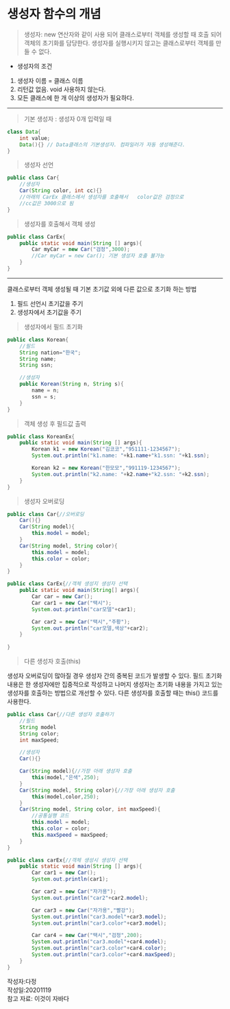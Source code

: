 # 생성자 함수의 개념  

> 생성자: new 연산자와 같이 사용 되어 클래스로부터 객체를 생성할 때 호출 되어 객체의 초기화를 담당한다. 생성자를 실행시키지 않고는 클래스로부터 객체를 만들 수 없다. 


* 생성자의 조건
1. 생성자 이름 = 클래스 이름
2. 리턴값 없음. void 사용하지 않는다.
3. 모든 클래스에 한 개 이상의 생성자가 필요하다.
---

> 기본 생성자 : 생성자 0개 입력일 때
```java
class Data{
    int value;
    Data(){} // Data클래스의 기본생성자. 컴파일러가 자동 생성해준다.
} 
```

> 생성자 선언 
```java
public class Car{
    //생성자
    Car(String color, int cc){} 
    //아래의 CarEx 클래스에서 생성자를 호출해서   color값은 검정으로
    //cc값은 3000으로 됨
}
```
> 생성자를 호출해서 객체 생성
```java
public class CarEx{
    public static void main(String [] args){
        Car myCar = new Car("검정",3000);
        //Car myCar = new Car(); 기본 생성자 호출 불가능
    }
}
```
---
클래스로부터 객체 생성될 때 기본 초기값 외에 다른 값으로 초기화 하는 방법
1. 필드 선언시 초기값을 주기  
2. 생성자에서 초기값을 주기

> 생성자에서 필드 초기화
```java
public class Korean{
    //필드
    String nation="한국";
    String name;
    String ssn;

    //생성자
    public Korean(String n, String s){
        name = n;
        ssn = s;
    }
}
```
> 객체 생성 후 필드값 출력
```java
public class KoreanEx{
    public static void main(String [] args){
        Korean k1 = new Korean("김코코","951111-1234567");
        System.out.println("k1.name: "+k1.name+"k1.ssn: "+k1.ssn);

        Korean k2 = new Korean("한모모","991119-1234567");
        System.out.println("k2.name: "+k2.name+"k2.ssn: "+k2.ssn);
    }
}
```

> 생성자 오버로딩
```java
public class Car{//오버로딩
    Car(){}
    Car(String model){
        this.model = model;
    }
    Car(String model, String color){
        this.model = model;
        this.color = color;
    }
}

public class CarEx{//객체 생성지 생성자 선택
    public static void main(String[] args){
        Car car = new Car();
        Car car1 = new Car("택시");
        System.out.println("car모델"+car1);

        Car car2 = new Car("택시","주황");
        System.out.println("car모델,색상"+car2);
    }
    
}
```

> 다른 생성자 호출(this)  

생성자 오버로딩이 많아질 경우 생성자 간의 중복된 코드가 발생할 수 있다. 필드 초기화 내용은 한 생성자에만 집중적으로 작성하고 나머지 생성자는 초기화 내용을 가지고 있는 생성자를 호출하는 방법으로 개선할 수 있다. 다른 생성자를 호출할 때는 this() 코드를 사용한다.

```java
public class Car{//다른 생성자 호출하기
    //필드
    String model
    String color;
    int maxSpeed;

    //생성자
    Car(){}

    Car(String model){//가장 아래 생성자 호출
        this(model,"은색",250);
    }
    Car(String model, String color){//가장 아래 생성자 호출
        this(model,color,250);
    }
    Car(String model, String color, int maxSpeed){
        //공통실행 코드
        this.model = model;
        this.color = color;
        this.maxSpeed = maxSpeed;
    }
}

public class carEx{//객체 생성시 생성자 선택
    public static void main(String [] args){
        Car car1 = new Car();
        System.out.println(car1);

        Car car2 = new Car("자가용");
        System.out.println("car2"+car2.model);

        Car car3 = new Car("자가용","빨강");
        System.out.println("car3.model"+car3.model);
        System.out.println("car3.color"+car3.model);

        Car car4 = new Car("택시","검정",200);
        System.out.println("car3.model"+car4.model);
        System.out.println("car3.color"+car4.color);
        System.out.println("car3.color"+car4.maxSpeed);
    }
}

```  
작성자:다정  
작성일:20201119  
참고 자료: 이것이 자바다 